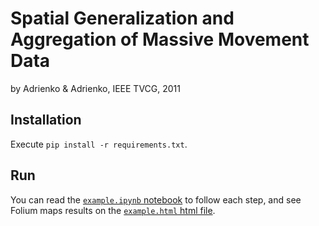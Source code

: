 # Spatial Generalization and Aggregation of Massive Movement Data
by Adrienko & Adrienko, IEEE TVCG, 2011

## Installation

Execute `pip install -r requirements.txt`.

## Run

You can read the [`example.ipynb` notebook](examples/notebooks/example.ipynb) to follow each step, and see Folium maps results on the [`example.html` html file](examples/notebooks/example.html).
